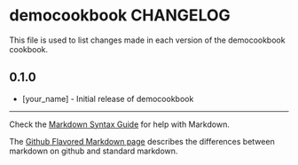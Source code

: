 # democookbook CHANGELOG

This file is used to list changes made in each version of the democookbook cookbook.

## 0.1.0
- [your_name] - Initial release of democookbook

- - -
Check the [Markdown Syntax Guide](http://daringfireball.net/projects/markdown/syntax) for help with Markdown.

The [Github Flavored Markdown page](http://github.github.com/github-flavored-markdown/) describes the differences between markdown on github and standard markdown.
